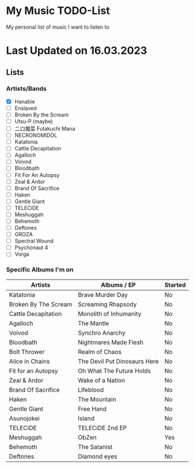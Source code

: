 # My Music TODO-List
My personal list of music I want to listen to

# **Last Updated on 16.03.2023**

## Lists

### Artists/Bands
- [x] Hanabie
- [ ] Enslaved
- [ ] Broken By the Scream
- [ ] Utsu-P (maybe)
- [ ] 二口魔菜 Futakuchi Mana
- [ ] NECRONOMIDOL
- [ ] Katatonia 
- [ ] Cattle Decapitation
- [ ] Agalloch
- [ ] Voivod
- [ ] Bloodbath
- [ ] Fit For An Autopsy
- [ ] Zeal & Ardor
- [ ] Brand Of Sacrifice
- [ ] Haken
- [ ] Gentle Giant
- [ ] TELECiDE
- [ ] Meshuggah
- [ ] Behemoth
- [ ] Deftones
- [ ] GROZA
- [ ] Spectral Wound
- [ ] Psychonaut 4
- [ ] Vorga

### Specific Albums I'm on

| Artists              | Albums / EP                  | Started |
| -------------------- | ---------------------------- | ------- |
| Katatonia            | Brave Murder Day             |   No    |
| Broken By The Scream | Screaming Rhapsody           |   No    |
| Cattle Decapitation  | Monolith of Inhumanity       |   No    |
| Agalloch             | The Mantle                   |   No    |
| Voivod               | Synchro Anarchy              |   No    |
| Bloodbath            | Nightmares Made Flesh        |   No    |
| Bolt Thrower         | Realm of Chaos               |   No    |
| Alice in Chains      | The Devil Put Dinosaurs Here |   No    |
| Fit for an Autopsy   | Oh What The Future Holds     |   No    |
| Zeal & Ardor         | Wake of a Nation             |   No    |
| Brand Of Sacrifice   | Lifeblood                    |   No    |
| Haken                | The Mountain                 |   No    |
| Gentle Giant         | Free Hand                    |   No    |
| Asunojokei           | Island                       |   No    |
| TELECiDE             | TELECiDE 2nd EP              |   No    |
| Meshuggah            | ObZen                        |   Yes   |
| Behemoth             | The Satanist                 |   No    |
| Deftones             | Diamond eyes                 |   No    |
